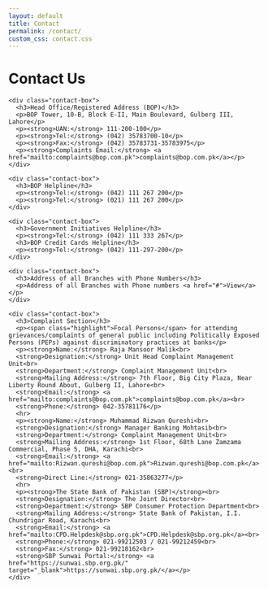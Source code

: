 ```yaml
---
layout: default
title: Contact
permalink: /contact/
custom_css: contact.css
---
```


<body>
  
  <!-- Contact Content -->
  <div class="content">
    <h1>Contact Us</h1>

    <div class="contact-box">
      <h3>Head Office/Registered Address (BOP)</h3>
      <p>BOP Tower, 10-B, Block E-II, Main Boulevard, Gulberg III, Lahore</p>
      <p><strong>UAN:</strong> 111-200-100</p>
      <p><strong>Tel:</strong> (042) 35783700-10</p>
      <p><strong>Fax:</strong> (042) 35783731-35783975</p>
      <p><strong>Complaints Email:</strong> <a href="mailto:complaints@bop.com.pk">complaints@bop.com.pk</a></p>
    </div>

    <div class="contact-box">
      <h3>BOP Helpline</h3>
      <p><strong>Tel:</strong> (042) 111 267 200</p>
      <p><strong>Tel:</strong> (021) 111 267 200</p>
    </div>

    <div class="contact-box">
      <h3>Government Initiatives Helpline</h3>
      <p><strong>Tel:</strong> (042) 111 333 267</p>
      <h3>BOP Credit Cards Helpline</h3>
      <p><strong>Tel:</strong> (042) 111-297-200</p>
    </div>

    <div class="contact-box">
      <h3>Address of all Branches with Phone Numbers</h3>
      <p>Address of all Branches with Phone numbers <a href="#">View</a></p>
    </div>

    <div class="contact-box">
      <h3>Complaint Section</h3>
      <p><span class="highlight">Focal Persons</span> for attending grievances/complaints of general public including Politically Exposed Persons (PEPs) against discriminatory practices at banks</p>
      <p><strong>Name:</strong> Raja Mansoor Malik<br>
      <strong>Designation:</strong> Unit Head Complaint Management Unit<br>
      <strong>Department:</strong> Complaint Management Unit<br>
      <strong>Mailing Address:</strong> 7th Floor, Big City Plaza, Near Liberty Round About, Gulberg II, Lahore<br>
      <strong>Email:</strong> <a href="mailto:complaints@bop.com.pk">complaints@bop.com.pk</a><br>
      <strong>Phone:</strong> 042-35781176</p>
      <hr>
      <p><strong>Name:</strong> Muhammad Rizwan Qureshi<br>
      <strong>Designation:</strong> Manager Banking Mohtasib<br>
      <strong>Department:</strong> Complaint Management Unit<br>
      <strong>Mailing Address:</strong> 1st Floor, 68th Lane Zamzama Commercial, Phase 5, DHA, Karachi<br>
      <strong>Email:</strong> <a href="mailto:Rizwan.qureshi@bop.com.pk">Rizwan.qureshi@bop.com.pk</a><br>
      <strong>Direct Line:</strong> 021-35863277</p>
      <hr>
      <p><strong>The State Bank of Pakistan (SBP)</strong><br>
      <strong>Designation:</strong> The Joint Director<br>
      <strong>Department:</strong> SBP Consumer Protection Department<br>
      <strong>Mailing Address:</strong> State Bank of Pakistan, I.I. Chundrigar Road, Karachi<br>
      <strong>Email:</strong> <a href="mailto:CPD.Helpdesk@sbp.org.pk">CPD.Helpdesk@sbp.org.pk</a><br>
      <strong>Phone:</strong> 021-99212503 / 021-99212459<br>
      <strong>Fax:</strong> 021-99218162<br>
      <strong>SBP Sunwai Portal:</strong> <a href="https://sunwai.sbp.org.pk/" target="_blank">https://sunwai.sbp.org.pk/</a></p>
    </div>
  </div>

  <!-- Theme Toggle Script -->
  <script>
    function toggleTheme() {
      const current = document.documentElement.getAttribute('data-theme');
      const next = current === 'dark' ? 'light' : 'dark';
      document.documentElement.setAttribute('data-theme', next);
    }
  </script>
</body>
